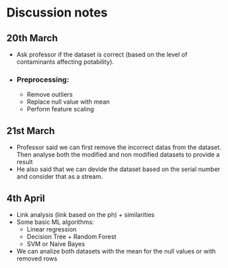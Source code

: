 # Discussion notes

## 20th March
  - Ask professor if the dataset is correct (based on the level of contaminants affecting potability).
  - ### Preprocessing:
    - Remove outliers
    - Replace null value with mean
    - Perform feature scaling

## 21st March
  - Professor said we can first remove the incorrect datas from the dataset. Then analyse both the modified and non modified datasets to provide a result
  - He also said that we can devide the dataset based on the serial number and consider that as a stream. 

## 4th April
  - Link analysis (link based on the ph) + similarities
  - Some basic ML algorithms:
      - Linear regression
      - Decision Tree + Random Forest
      - SVM or Naive Bayes
  - We can analize both datasets with the mean for the null values or with removed rows 
        
   
